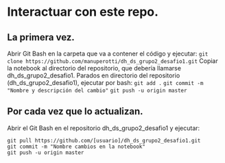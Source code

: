 # Interactuar con este repo.
## La primera vez.
Abrir Git Bash en la carpeta que va a contener el código y ejecutar:
`git clone https://github.com/manuperotti/dh_ds_grupo2_desafio1.git`
Copiar la notebook al directorio del repositorio, que debería llamarse dh_ds_grupo2_desafio1. 
Parados en directorio del repositorio (dh_ds_grupo2_desafio1), ejecutar por bash:
`git add .`
`git commit -m "Nombre y descripción del cambio"`
`git push -u origin master`
## Por cada vez que lo actualizan.
Abrir el Git Bash en el repositorio dh_ds_grupo2_desafio1 y ejecutar:
```
git pull https://github.com/[usuario]/dh_ds_grupo2_desafio1.git
git commit -m "Nombre cambios en la notebook"
git push -u origin master
```
